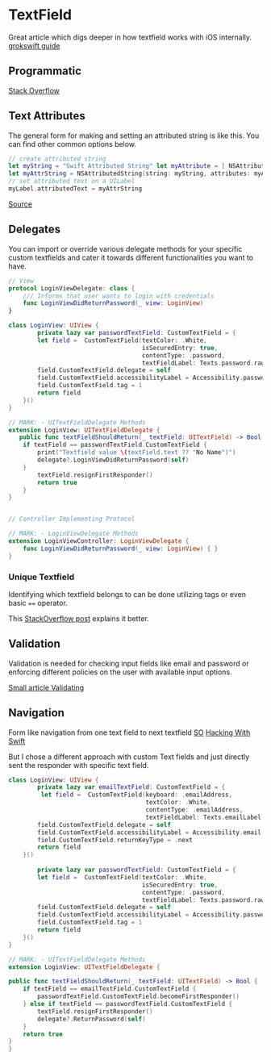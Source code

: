 # TextField

Great article which digs deeper in how textfield works with iOS internally.
[grokswift guide](https://grokswift.com/uitextfield/)

## Programmatic

[Stack Overflow](https://stackoverflow.com/questions/24710041/adding-uitextfield-on-uiview-programmatically-swift)

## Text Attributes

The general form for making and setting an attributed string is like this. You can find other common options below.

```swift
// create attributed string 
let myString = "Swift Attributed String" let myAttribute = [ NSAttributedString.Key.foregroundColor: UIColor.blue ] 
let myAttrString = NSAttributedString(string: myString, attributes: myAttribute)
// set attributed text on a UILabel 
myLabel.attributedText = myAttrString
```

[Source](https://stackoverflow.com/questions/24666515/how-do-i-make-an-attributed-string-using-swift)



## Delegates

You can import or override various delegate methods for your specific custom textfields and cater it towards different functionalities you want to have.

```swift
// View
protocol LoginViewDelegate: class {
    /// Informs that user wants to login with credentials
    func LoginViewDidReturnPassword(_ view: LoginView)
}

class LoginView: UIView {
		private lazy var passwordTextField: CustomTextField = {
        let field =  CustomTextField(textColor: .White,
                                     isSecuredEntry: true,
                                     contentType: .password,
                                     textFieldLabel: Texts.password.rawValue)
        field.CustomTextField.delegate = self
        field.CustomTextField.accessibilityLabel = Accessibility.password.rawValue.localized
        field.CustomTextField.tag = 1
        return field
    }()
}

// MARK: - UITextFieldDelegate Methods
extension LoginView: UITextFieldDelegate {
   public func textFieldShouldReturn(_ textField: UITextField) -> Bool {
    if textField == passwordTextField.CustomTextField {
        print("Textfield value \(textField.text ?? "No Name")")
        delegate?.LoginViewDidReturnPassword(self)
    }
        textField.resignFirstResponder()
        return true
    }
}


// Controller Implementing Protocol

// MARK: - LoginViewDelegate Methods
extension LoginViewController: LoginViewDelegate {
	func LoginViewDidReturnPassword(_ view: LoginView) { }
}
```

### Unique Textfield
Identifying which textfield belongs to can be done utilizing tags or even basic ``==`` operator.

This [StackOverflow post](https://stackoverflow.com/questions/50465748/swift-4-identifying-only-one-text-field-as-delegate-for-editingdidend-etc) explains it better.


## Validation
Validation is needed for checking input fields like email and password or enforcing different policies on the user with available input options.

[Small article Validating](https://medium.com/swift2go/a-better-approach-to-text-field-validations-on-ios-81bd87598070)


## Navigation

Form like navigation from one text field to next textfield
[SO](https://stackoverflow.com/questions/1347779/how-to-navigate-through-textfields-next-done-buttons)
[Hacking With Swift](https://www.hackingwithswift.com/example-code/uikit/how-to-move-to-the-next-uitextfield-when-the-user-presses-return)

But I chose a different approach with custom Text fields and just directly sent the responder with specific text field.

```swift
class LoginView: UIView {
		private lazy var emailTextField: CustomTextField = {
         let field =  CustomTextField(keyboard: .emailAddress,
                                      textColor: .White,
                                      contentType: .emailAddress,
                                      textFieldLabel: Texts.emailLabel.rawValue)
        field.CustomTextField.delegate = self
        field.CustomTextField.accessibilityLabel = Accessibility.email.rawValue.localized
        field.CustomTextField.returnKeyType = .next
        return field
    }()
    
		private lazy var passwordTextField: CustomTextField = {
        let field =  CustomTextField(textColor: .White,
                                     isSecuredEntry: true,
                                     contentType: .password,
                                     textFieldLabel: Texts.password.rawValue)
        field.CustomTextField.delegate = self
        field.CustomTextField.accessibilityLabel = Accessibility.password.rawValue.localized
        field.CustomTextField.tag = 1
        return field
    }()
}

// MARK: - UITextFieldDelegate Methods
extension LoginView: UITextFieldDelegate {

public func textFieldShouldReturn(_ textField: UITextField) -> Bool {
    if textField == emailTextField.CustomTextField {
        passwordTextField.CustomTextField.becomeFirstResponder()
    } else if textField == passwordTextField.CustomTextField {
        textField.resignFirstResponder()
        delegate?.ReturnPassword(self)
    }
    return true
}
}
```